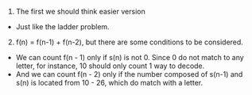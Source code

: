 1. The first we should think easier version
  - Just like the ladder problem.
  
2. f(n) = f(n-1) + f(n-2), but there are some conditions to be considered.
  - We can count f(n - 1) only if s(n) is not 0.
  Since 0 do not match to any letter, for instance, 10 should only count 1 way to decode.
  - And we can count f(n - 2) only if the number composed of s(n-1) and s(n) is located from 10 - 26, which do match with a letter.
